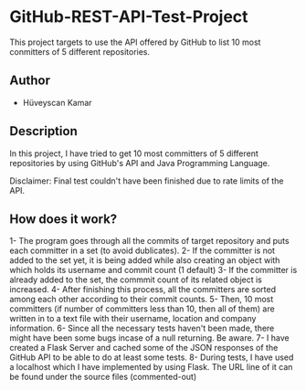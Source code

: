 # GitHub-REST-API-Test-Project
 This project targets to use the API offered by GitHub to list 10 most conmitters of 5 different repositories. 
 
 ## Author
 - Hüveyscan Kamar
 
 ## Description
 
 In this project, I have tried to get 10 most committers of 5 different repositories by using GitHub's API and Java Programming Language. 
 
 Disclaimer: Final test couldn't have been finished due to rate limits of the API.
 
 ## How does it work?
 
 1- The program goes through all the commits of target repository and puts each committer in a set (to avoid dublicates).
 2- If the committer is not added to the set yet, it is being added while also creating an object with which holds its username and commit count (1 default)
 3- If the committer is already added to the set, the commmit count of its related object is increased.
 4- After finishing this process, all the committers are sorted among each other according to their commit counts. 
 5- Then, 10 most committers (if number of committers less than 10, then all of them) are written in to a text file with their username, location and company information. 
 6- Since all the necessary tests haven't been made, there might have been some bugs incase of a null returning. Be aware.
 7- I have created a Flask Server and cached some of the JSON responses of the GitHub API to be able to do at least some tests. 
 8- During tests, I have used a localhost which I have implemented by using Flask. The URL line of it can be found under the source files (commented-out)